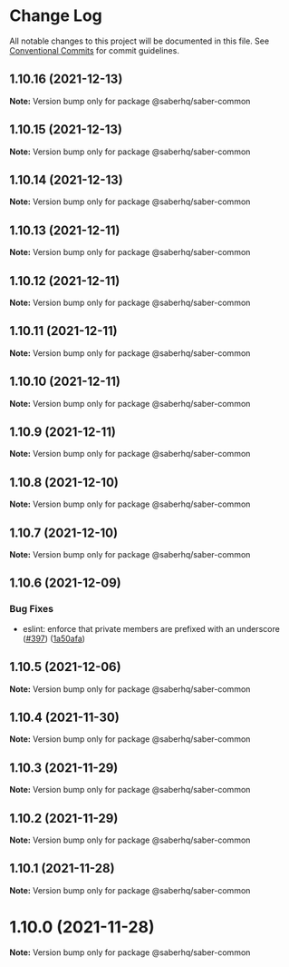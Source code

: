 # Change Log

All notable changes to this project will be documented in this file.
See [Conventional Commits](https://conventionalcommits.org) for commit guidelines.

## 1.10.16 (2021-12-13)

**Note:** Version bump only for package @saberhq/saber-common





## 1.10.15 (2021-12-13)

**Note:** Version bump only for package @saberhq/saber-common





## 1.10.14 (2021-12-13)

**Note:** Version bump only for package @saberhq/saber-common





## 1.10.13 (2021-12-11)

**Note:** Version bump only for package @saberhq/saber-common





## 1.10.12 (2021-12-11)

**Note:** Version bump only for package @saberhq/saber-common





## 1.10.11 (2021-12-11)

**Note:** Version bump only for package @saberhq/saber-common





## 1.10.10 (2021-12-11)

**Note:** Version bump only for package @saberhq/saber-common





## 1.10.9 (2021-12-11)

**Note:** Version bump only for package @saberhq/saber-common





## 1.10.8 (2021-12-10)

**Note:** Version bump only for package @saberhq/saber-common





## 1.10.7 (2021-12-10)

**Note:** Version bump only for package @saberhq/saber-common





## 1.10.6 (2021-12-09)


### Bug Fixes

* eslint: enforce that private members are prefixed with an underscore ([#397](https://github.com/saber-hq/saber-common/issues/397)) ([1a50afa](https://github.com/saber-hq/saber-common/commit/1a50afaf13cb4389ba009fd4bdf206a4db2cad93))





## 1.10.5 (2021-12-06)

**Note:** Version bump only for package @saberhq/saber-common





## 1.10.4 (2021-11-30)

**Note:** Version bump only for package @saberhq/saber-common





## 1.10.3 (2021-11-29)

**Note:** Version bump only for package @saberhq/saber-common





## 1.10.2 (2021-11-29)

**Note:** Version bump only for package @saberhq/saber-common





## 1.10.1 (2021-11-28)

**Note:** Version bump only for package @saberhq/saber-common





# 1.10.0 (2021-11-28)

**Note:** Version bump only for package @saberhq/saber-common
